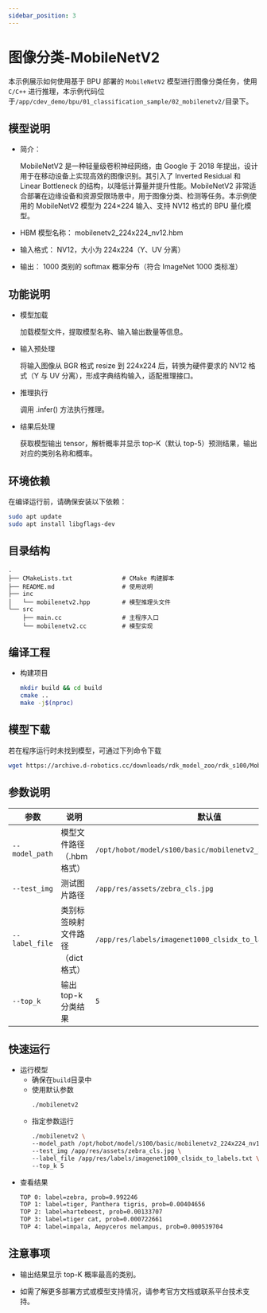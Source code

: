 ```yaml
---
sidebar_position: 3
---
```


# 图像分类-MobileNetV2

本示例展示如何使用基于 BPU 部署的 `MobileNetV2` 模型进行图像分类任务，使用 `C/C++` 进行推理，本示例代码位于`/app/cdev_demo/bpu/01_classification_sample/02_mobilenetv2/`目录下。

## 模型说明
- 简介：

    MobileNetV2 是一种轻量级卷积神经网络，由 Google 于 2018 年提出，设计用于在移动设备上实现高效的图像识别。其引入了 Inverted Residual 和 Linear Bottleneck 的结构，以降低计算量并提升性能。MobileNetV2 非常适合部署在边缘设备和资源受限场景中，用于图像分类、检测等任务。本示例使用的 MobileNetV2 模型为 224×224 输入、支持 NV12 格式的 BPU 量化模型。

- HBM 模型名称： mobilenetv2_224x224_nv12.hbm

- 输入格式： NV12，大小为 224x224（Y、UV 分离）

- 输出： 1000 类别的 softmax 概率分布（符合 ImageNet 1000 类标准）

## 功能说明
- 模型加载

    加载模型文件，提取模型名称、输入输出数量等信息。

- 输入预处理

    将输入图像从 BGR 格式 resize 到 224x224 后，转换为硬件要求的 NV12 格式（Y 与 UV 分离），形成字典结构输入，适配推理接口。

- 推理执行

    调用 .infer() 方法执行推理。

- 结果后处理

    获取模型输出 tensor，解析概率并显示 top-K（默认 top-5）预测结果，输出对应的类别名称和概率。

## 环境依赖
在编译运行前，请确保安装以下依赖：
```bash
sudo apt update
sudo apt install libgflags-dev
```

## 目录结构

```text
.
├── CMakeLists.txt              # CMake 构建脚本
├── README.md                   # 使用说明
├── inc
│   └── mobilenetv2.hpp         # 模型推理头文件
└── src
    ├── main.cc                 # 主程序入口
    └── mobilenetv2.cc          # 模型实现
```
## 编译工程
- 构建项目
    ```bash
    mkdir build && cd build
    cmake ..
    make -j$(nproc)
    ```

## 模型下载
若在程序运行时未找到模型，可通过下列命令下载
```bash
wget https://archive.d-robotics.cc/downloads/rdk_model_zoo/rdk_s100/MobileNet/mobilenetv2_224x224_nv12.hbm
```

## 参数说明
| 参数             | 说明                  | 默认值                                                        |
| -------------- | ------------------- | ---------------------------------------------------------- |
| `--model_path` | 模型文件路径（.hbm 格式）     | `/opt/hobot/model/s100/basic/mobilenetv2_224x224_nv12.hbm` |
| `--test_img`   | 测试图片路径              | `/app/res/assets/zebra_cls.jpg`                            |
| `--label_file` | 类别标签映射文件路径（dict 格式） | `/app/res/labels/imagenet1000_clsidx_to_labels.txt`        |
| `--top_k`      | 输出 top-k 分类结果       | `5`                                                        |

## 快速运行
- 运行模型
    - 确保在`build`目录中
    - 使用默认参数
        ```bash
        ./mobilenetv2
        ```
    - 指定参数运行
        ```bash
        ./mobilenetv2 \
        --model_path /opt/hobot/model/s100/basic/mobilenetv2_224x224_nv12.hbm \
        --test_img /app/res/assets/zebra_cls.jpg \
        --label_file /app/res/labels/imagenet1000_clsidx_to_labels.txt \
        --top_k 5
        ```
- 查看结果
    ```bash
    TOP 0: label=zebra, prob=0.992246
    TOP 1: label=tiger, Panthera tigris, prob=0.00404656
    TOP 2: label=hartebeest, prob=0.00133707
    TOP 3: label=tiger cat, prob=0.000722661
    TOP 4: label=impala, Aepyceros melampus, prob=0.000539704
    ```

## 注意事项
- 输出结果显示 top-K 概率最高的类别。

- 如需了解更多部署方式或模型支持情况，请参考官方文档或联系平台技术支持。
